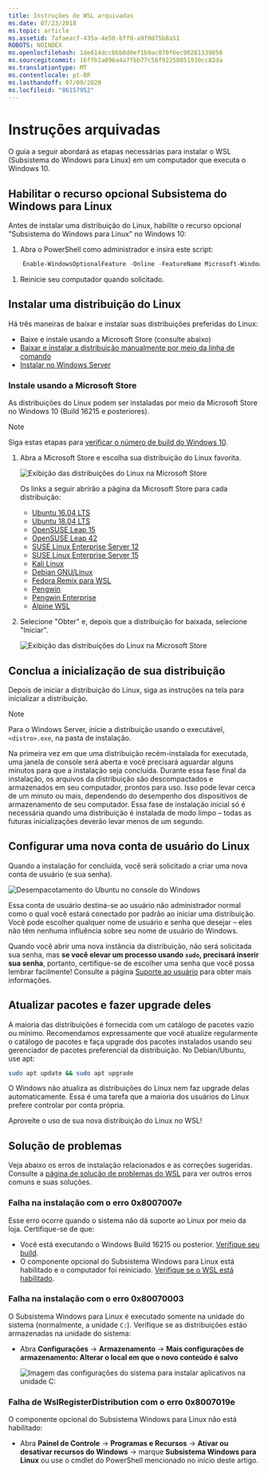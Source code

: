 ```yaml
---
title: Instruções de WSL arquivadas
ms.date: 07/23/2018
ms.topic: article
ms.assetid: 7afaeacf-435a-4e58-bff0-a9f0d75b8a51
ROBOTS: NOINDEX
ms.openlocfilehash: 1de614dccbbb8d0ef1b9ac070f6ec90281339858
ms.sourcegitcommit: 16ffb1a096a4a7fbb77c58f92258051930cc82da
ms.translationtype: MT
ms.contentlocale: pt-BR
ms.lasthandoff: 07/09/2020
ms.locfileid: "86157952"
---
```

# <a name="archived-instructions"></a>Instruções arquivadas

O guia a seguir abordará as etapas necessárias para instalar o WSL (Subsistema do Windows para Linux) em um computador que executa o Windows 10.

## <a name="enable-the-windows-subsystem-for-linux-optional-feature"></a>Habilitar o recurso opcional Subsistema do Windows para Linux

Antes de instalar uma distribuição do Linux, habilite o recurso opcional "Subsistema do Windows para Linux" no Windows 10:

1. Abra o PowerShell como administrador e insira este script:

```powershell
    Enable-WindowsOptionalFeature -Online -FeatureName Microsoft-Windows-Subsystem-Linux
```

1. Reinicie seu computador quando solicitado.

## <a name="install-a-linux-distribution"></a>Instalar uma distribuição do Linux

Há três maneiras de baixar e instalar suas distribuições preferidas do Linux:

- Baixe e instale usando a Microsoft Store (consulte abaixo)
- [Baixar e instalar a distribuição manualmente por meio da linha de comando](install-manual.md)
- [Instalar no Windows Server](install-on-server.md)

### <a name="install-from-the-microsoft-store"></a>Instale usando a Microsoft Store

As distribuições do Linux podem ser instaladas por meio da Microsoft Store no Windows 10 (Build 16215 e posteriores).

> [!NOTE]
> Siga estas etapas para [verificar o número de build do Windows 10](troubleshooting.md#check-your-build-number).

1. Abra a Microsoft Store e escolha sua distribuição do Linux favorita.

    ![Exibição das distribuições do Linux na Microsoft Store](media/store.png)

    Os links a seguir abrirão a página da Microsoft Store para cada distribuição:

    - [Ubuntu 16.04 LTS](https://www.microsoft.com/store/apps/9pjn388hp8c9)
    - [Ubuntu 18.04 LTS](https://www.microsoft.com/store/apps/9N9TNGVNDL3Q)
    - [OpenSUSE Leap 15](https://www.microsoft.com/store/apps/9n1tb6fpvj8c)
    - [OpenSUSE Leap 42](https://www.microsoft.com/store/apps/9njvjts82tjx)
    - [SUSE Linux Enterprise Server 12](https://www.microsoft.com/store/apps/9p32mwbh6cns)
    - [SUSE Linux Enterprise Server 15](https://www.microsoft.com/store/apps/9pmw35d7fnlx)
    - [Kali Linux](https://www.microsoft.com/store/apps/9PKR34TNCV07)
    - [Debian GNU/Linux](https://www.microsoft.com/store/apps/9MSVKQC78PK6)
    - [Fedora Remix para WSL](https://www.microsoft.com/store/apps/9n6gdm4k2hnc)
    - [Pengwin](https://www.microsoft.com/store/apps/9NV1GV1PXZ6P)
    - [Pengwin Enterprise](https://www.microsoft.com/store/apps/9N8LP0X93VCP)
    - [Alpine WSL](https://www.microsoft.com/store/apps/9p804crf0395)

1. Selecione "Obter" e, depois que a distribuição for baixada, selecione "Iniciar".

    ![Exibição das distribuições do Linux na Microsoft Store](media/UbuntuStore.png)

## <a name="complete-initialization-of-your-distro"></a>Conclua a inicialização de sua distribuição

Depois de iniciar a distribuição do Linux, siga as instruções na tela para inicializar a distribuição.

> [!NOTE]
> Para o Windows Server, inicie a distribuição usando o executável, `<distro>.exe`, na pasta de instalação.

Na primeira vez em que uma distribuição recém-instalada for executada, uma janela de console será aberta e você precisará aguardar alguns minutos para que a instalação seja concluída. Durante essa fase final da instalação, os arquivos da distribuição são descompactados e armazenados em seu computador, prontos para uso. Isso pode levar cerca de um minuto ou mais, dependendo do desempenho dos dispositivos de armazenamento de seu computador. Essa fase de instalação inicial só é necessária quando uma distribuição é instalada de modo limpo – todas as futuras inicializações deverão levar menos de um segundo.

## <a name="set-up-a-new-linux-user-account"></a>Configurar uma nova conta de usuário do Linux

Quando a instalação for concluída, você será solicitado a criar uma nova conta de usuário (e sua senha).

![Desempacotamento do Ubuntu no console do Windows](media/UbuntuInstall.png)

Essa conta de usuário destina-se ao usuário não administrador normal como o qual você estará conectado por padrão ao iniciar uma distribuição. Você pode escolher qualquer nome de usuário e senha que desejar – eles não têm nenhuma influência sobre seu nome de usuário do Windows.

Quando você abrir uma nova instância da distribuição, não será solicitada sua senha, mas **se você elevar um processo usando `sudo`, precisará inserir sua senha**, portanto, certifique-se de escolher uma senha que você possa lembrar facilmente! Consulte a página [Suporte ao usuário](user-support.md) para obter mais informações.

## <a name="update--upgrade-packages"></a>Atualizar pacotes e fazer upgrade deles

A maioria das distribuições é fornecida com um catálogo de pacotes vazio ou mínimo. Recomendamos expressamente que você atualize regularmente o catálogo de pacotes e faça upgrade dos pacotes instalados usando seu gerenciador de pacotes preferencial da distribuição. No Debian/Ubuntu, use apt:

```bash
sudo apt update && sudo apt upgrade
```

O Windows não atualiza as distribuições do Linux nem faz upgrade delas automaticamente. Essa é uma tarefa que a maioria dos usuários do Linux prefere controlar por conta própria.

Aproveite o uso de sua nova distribuição do Linux no WSL!

## <a name="troubleshooting"></a>Solução de problemas

Veja abaixo os erros de instalação relacionados e as correções sugeridas. Consulte a [página de solução de problemas do WSL](troubleshooting.md) para ver outros erros comuns e suas soluções.

### <a name="installation-failed-with-error-0x8007007e"></a>Falha na instalação com o erro 0x8007007e

Esse erro ocorre quando o sistema não dá suporte ao Linux por meio da loja.  Certifique-se de que:

- Você está executando o Windows Build 16215 ou posterior. [Verifique seu build](troubleshooting.md#check-your-build-number).
- O componente opcional do Subsistema Windows para Linux está habilitado e o computador foi reiniciado.  [Verifique se o WSL está habilitado](troubleshooting.md#confirm-wsl-is-enabled).

### <a name="installation-failed-with-error-0x80070003"></a>Falha na instalação com o erro 0x80070003

O Subsistema Windows para Linux é executado somente na unidade do sistema (normalmente, a unidade `C:`). Verifique se as distribuições estão armazenadas na unidade do sistema:

- Abra **Configurações** -> **Armazenamento** -> **Mais configurações de armazenamento: Alterar o local em que o novo conteúdo é salvo**
  
    ![Imagem das configurações do sistema para instalar aplicativos na unidade C:](media/AppStorage.png)

### <a name="wslregisterdistribution-failed-with-error-0x8007019e"></a>Falha de WslRegisterDistribution com o erro 0x8007019e

O componente opcional do Subsistema Windows para Linux não está habilitado:

- Abra **Painel de Controle** -> **Programas e Recursos** -> **Ativar ou desativar recursos do Windows** -> marque **Subsistema Windows para Linux** ou use o cmdlet do PowerShell mencionado no início deste artigo.
